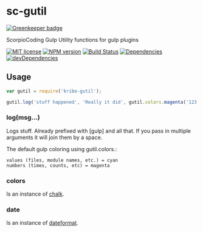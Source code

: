 # sc-gutil

[![Greenkeeper badge](https://badges.greenkeeper.io/ScorpioCoding/sc-gutil.svg)](https://greenkeeper.io/)

ScorpioCoding Gulp Utility functions for gulp plugins

[![MIT license][MIT-image]][MIT-url] [![NPM version][npm-image]][npm-url] [![Build Status][travis-image]][travis-url] [![Dependencies][dep-image]][dep-url] [![devDependencies][devdep-image]][devdep-url]

## Usage

```javascript
var gutil = require('kribo-gutil');

gutil.log('stuff happened', 'Really it did', gutil.colors.magenta('123'));

```

### log(msg...)

Logs stuff. Already prefixed with [gulp] and all that. If you pass in multiple arguments it will join them by a space.

The default gulp coloring using gutil.colors.<color>:
```
values (files, module names, etc.) = cyan
numbers (times, counts, etc) = magenta
```

### colors

Is an instance of [chalk](https://github.com/sindresorhus/chalk).

### date

Is an instance of [dateformat](https://github.com/felixge/node-dateformat).



[npm-url]: https://www.npmjs.com/package/sc-gutil
[npm-image]: https://img.shields.io/npm/v/sc-gutil.svg?style=flat

[travis-url]: https://travis-ci.org/ScorpioCoding/sc-gutil
[travis-image]: https://travis-ci.org/ScorpioCoding/sc-gutil.svg?branch=master

[dep-url]: https://david-dm.org/ScorpioCoding/sc-gutil
[dep-image]: http://img.shields.io/david/ScorpioCoding/sc-gutil.svg?style=flat
[devdep-url]: https://david-dm.org/ScorpioCoding/sc-gutil?type=dev
[devdep-image]: https://david-dm.org/ScorpioCoding/sc-gutil/dev-status.svg?style=flat

[MIT-url]: http://opensource.org/licenses/MIT
[MIT-image]: http://img.shields.io/badge/license-MIT-brightgreen.svg








